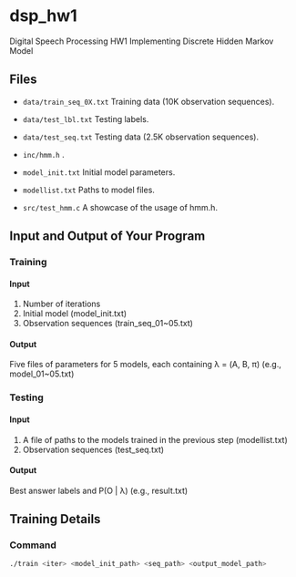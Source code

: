 # dsp_hw1

Digital Speech Processing HW1 Implementing Discrete Hidden Markov Model

## Files

* `data/train_seq_0X.txt`
  Training data (10K observation sequences).

* `data/test_lbl.txt`
  Testing labels.

* `data/test_seq.txt`
  Testing data (2.5K observation sequences).

* `inc/hmm.h`
  .

* `model_init.txt`
  Initial model parameters.

* `modellist.txt`
  Paths to model files.

* `src/test_hmm.c`
  A showcase of the usage of hmm.h.

## Input and Output of Your Program

### Training

#### Input
1. Number of iterations
2. Initial model (model_init.txt)
3. Observation sequences (train_seq_01~05.txt)

#### Output
Five files of parameters for 5 models, each containing λ = (A, B, π) (e.g., model_01~05.txt)

### Testing

#### Input
1. A file of paths to the models trained in the previous step (modellist.txt)
2. Observation sequences (test_seq.txt)

#### Output
Best answer labels and P(O | λ) (e.g., result.txt)

## Training Details

### Command
```bash
./train <iter> <model_init_path> <seq_path> <output_model_path>

